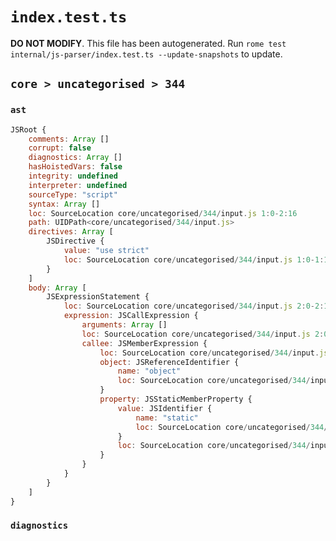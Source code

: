# `index.test.ts`

**DO NOT MODIFY**. This file has been autogenerated. Run `rome test internal/js-parser/index.test.ts --update-snapshots` to update.

## `core > uncategorised > 344`

### `ast`

```javascript
JSRoot {
	comments: Array []
	corrupt: false
	diagnostics: Array []
	hasHoistedVars: false
	integrity: undefined
	interpreter: undefined
	sourceType: "script"
	syntax: Array []
	loc: SourceLocation core/uncategorised/344/input.js 1:0-2:16
	path: UIDPath<core/uncategorised/344/input.js>
	directives: Array [
		JSDirective {
			value: "use strict"
			loc: SourceLocation core/uncategorised/344/input.js 1:0-1:13
		}
	]
	body: Array [
		JSExpressionStatement {
			loc: SourceLocation core/uncategorised/344/input.js 2:0-2:16
			expression: JSCallExpression {
				arguments: Array []
				loc: SourceLocation core/uncategorised/344/input.js 2:0-2:15
				callee: JSMemberExpression {
					loc: SourceLocation core/uncategorised/344/input.js 2:0-2:13
					object: JSReferenceIdentifier {
						name: "object"
						loc: SourceLocation core/uncategorised/344/input.js 2:0-2:6 (object)
					}
					property: JSStaticMemberProperty {
						value: JSIdentifier {
							name: "static"
							loc: SourceLocation core/uncategorised/344/input.js 2:7-2:13 (static)
						}
						loc: SourceLocation core/uncategorised/344/input.js 2:7-2:13 (static)
					}
				}
			}
		}
	]
}
```

### `diagnostics`

```

```
